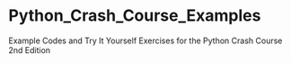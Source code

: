 # Python_Crash_Course_Examples
Example Codes and Try It Yourself Exercises for the Python Crash Course 2nd Edition

